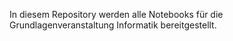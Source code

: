 In diesem Repository werden alle Notebooks für die Grundlagenveranstaltung Informatik bereitgestellt.
